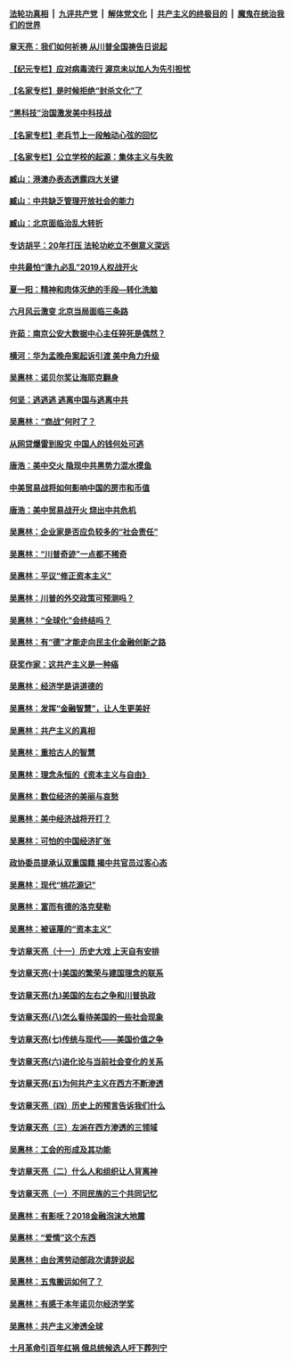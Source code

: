 

####  [法轮功真相](../../../../basic/blob/master/README.md?t=06241531) &nbsp;|&nbsp; [九评共产党](../../../../9ping.md/blob/master/README.md?t=06241531) &nbsp;|&nbsp; [解体党文化](../../../../jtdwh.md/blob/master/README.md?t=06241531)  &nbsp;|&nbsp; [共产主义的终极目的](../../../../gczydzjmd.md/blob/master/README.md?t=06241531) &nbsp;|&nbsp; [魔鬼在统治我们的世界](../../../../mgztzwmdsj.md/blob/master/README.md?t=06241531) 

#### [章天亮：我们如何祈祷 从川普全国祷告日说起](../pages/nsc423/n11944627.md?t=06241531) 

#### [【纪元专栏】应对病毒流行 渥京未以加人为先引担忧](../pages/nsc423/n11875714.md?t=06241531) 

#### [【名家专栏】是时候拒绝“封杀文化”了](../pages/nsc423/n11814093.md?t=06241531) 

#### [“黑科技”治国激发美中科技战](../pages/nsc423/n11638056.md?t=06241531) 

#### [【名家专栏】老兵节上一段触动心弦的回忆](../pages/nsc423/n11646016.md?t=06241531) 

#### [【名家专栏】公立学校的起源：集体主义与失败](../pages/nsc423/n11601833.md?t=06241531) 

#### [臧山：港澳办表态透露四大关键](../pages/nsc423/n11421628.md?t=06241531) 

#### [臧山：中共缺乏管理开放社会的能力](../pages/nsc423/n11407457.md?t=06241531) 

#### [臧山：北京面临治乱大转折](../pages/nsc423/n11406895.md?t=06241531) 

#### [专访胡平：20年打压 法轮功屹立不倒意义深远](../pages/nsc423/n11398800.md?t=06241531) 

#### [中共最怕“逢九必乱”2019人权战开火](../pages/nsc423/n11385248.md?t=06241531) 

#### [夏一阳：精神和肉体灭绝的手段—转化洗脑](../pages/nsc423/n11368250.md?t=06241531) 

#### [六月风云激变 北京当局面临三条路](../pages/nsc423/n11313668.md?t=06241531) 

#### [许茹：南京公安大数据中心主任猝死是偶然？](../pages/nsc423/n11064744.md?t=06241531) 

#### [横河：华为孟晚舟案起诉引渡 美中角力升级](../pages/nsc423/n11027230.md?t=06241531) 

#### [吴惠林：诺贝尔奖让海耶克翻身](../pages/nsc423/n10890049.md?t=06241531) 

#### [何坚：逃逃逃 逃离中国与逃离中共](../pages/nsc423/n10592891.md?t=06241531) 

#### [吴惠林：“商战”何时了？](../pages/nsc423/n10573558.md?t=06241531) 

#### [从网贷爆雷到股灾 中国人的钱何处可逃](../pages/nsc423/n10572800.md?t=06241531) 

#### [唐浩：美中交火 隐现中共黑势力混水摸鱼](../pages/nsc423/n10544040.md?t=06241531) 

#### [中美贸易战将如何影响中国的房市和币值](../pages/nsc423/n10543697.md?t=06241531) 

#### [唐浩：美中贸易战开火 烧出中共危机](../pages/nsc423/n10540126.md?t=06241531) 

#### [吴惠林：企业家是否应负较多的“社会责任”](../pages/nsc423/n10535022.md?t=06241531) 

#### [吴惠林：“川普奇迹”一点都不稀奇](../pages/nsc423/n10512808.md?t=06241531) 

#### [吴惠林：平议“修正资本主义”](../pages/nsc423/n10495724.md?t=06241531) 

#### [吴惠林：川普的外交政策可预测吗？](../pages/nsc423/n10462387.md?t=06241531) 

#### [吴惠林：“全球化”会终结吗？](../pages/nsc423/n10452838.md?t=06241531) 

#### [吴惠林：有“德”才能走向民主化金融创新之路](../pages/nsc423/n10432292.md?t=06241531) 

#### [获奖作家：这共产主义是一种癌](../pages/nsc423/n10431541.md?t=06241531) 

#### [吴惠林：经济学是讲道德的](../pages/nsc423/n10398014.md?t=06241531) 

#### [吴惠林：发挥“金融智慧”，让人生更美好](../pages/nsc423/n10375019.md?t=06241531) 

#### [吴惠林：共产主义的真相](../pages/nsc423/n10351394.md?t=06241531) 

#### [吴惠林：重拾古人的智慧](../pages/nsc423/n10337691.md?t=06241531) 

#### [吴惠林：理念永恒的《资本主义与自由》](../pages/nsc423/n10316274.md?t=06241531) 

#### [吴惠林：数位经济的美丽与哀愁](../pages/nsc423/n10292946.md?t=06241531) 

#### [吴惠林：美中经济战将开打？](../pages/nsc423/n10258825.md?t=06241531) 

#### [吴惠林：可怕的中国经济扩张](../pages/nsc423/n10219147.md?t=06241531) 

#### [政协委员提承认双重国籍 揭中共官员过客心态](../pages/nsc423/n10208809.md?t=06241531) 

#### [吴惠林：现代“桃花源记”](../pages/nsc423/n10185234.md?t=06241531) 

#### [吴惠林：富而有德的洛克斐勒](../pages/nsc423/n10142264.md?t=06241531) 

#### [吴惠林：被诬蔑的“资本主义”](../pages/nsc423/n10124816.md?t=06241531) 

#### [专访章天亮（十一）历史大戏 上天自有安排](../pages/nsc423/n10094905.md?t=06241531) 

#### [专访章天亮(十)美国的繁荣与建国理念的联系](../pages/nsc423/n10094899.md?t=06241531) 

#### [专访章天亮(九)美国的左右之争和川普执政](../pages/nsc423/n10094889.md?t=06241531) 

#### [专访章天亮(八)怎么看待美国的一些社会现象](../pages/nsc423/n10094857.md?t=06241531) 

#### [专访章天亮(七)传统与现代——美国价值之争](../pages/nsc423/n10093140.md?t=06241531) 

#### [专访章天亮(六)进化论与当前社会变化的关系](../pages/nsc423/n10092036.md?t=06241531) 

#### [专访章天亮(五)为何共产主义在西方不断渗透](../pages/nsc423/n10083620.md?t=06241531) 

#### [专访章天亮（四）历史上的预言告诉我们什么](../pages/nsc423/n10083606.md?t=06241531) 

#### [专访章天亮（三）左派在西方渗透的三领域](../pages/nsc423/n10081115.md?t=06241531) 

#### [吴惠林：工会的形成及其功能](../pages/nsc423/n10080633.md?t=06241531) 

#### [专访章天亮（二）什么人和组织让人背离神](../pages/nsc423/n10076637.md?t=06241531) 

#### [专访章天亮（一）不同民族的三个共同记忆](../pages/nsc423/n10074188.md?t=06241531) 

#### [吴惠林：有影呒？2018金融泡沫大地震](../pages/nsc423/n10040534.md?t=06241531) 

#### [吴惠林：“爱情”这个东西](../pages/nsc423/n10019423.md?t=06241531) 

#### [吴惠林：由台湾劳动部政次请辞说起](../pages/nsc423/n9979679.md?t=06241531) 

#### [吴惠林：五鬼搬运如何了？](../pages/nsc423/n9925338.md?t=06241531) 

#### [吴惠林：有感于本年诺贝尔经济学奖](../pages/nsc423/n9871883.md?t=06241531) 

#### [吴惠林：共产主义渗透全球](../pages/nsc423/n9812748.md?t=06241531) 

#### [十月革命引百年红祸 俄总统候选人吁下葬列宁](../pages/nsc423/n9810182.md?t=06241531) 

